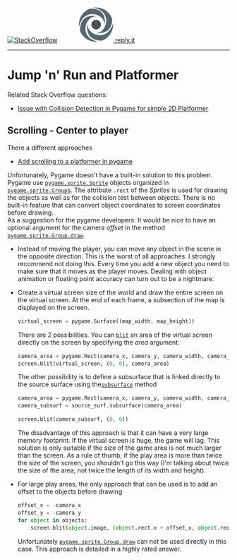 
[![StackOverflow](https://stackexchange.com/users/flair/7322082.png)](https://stackoverflow.com/users/5577765/rabbid76?tab=profile) &nbsp;&nbsp;&nbsp;&nbsp;&nbsp;&nbsp;&nbsp;&nbsp;&nbsp;&nbsp; [![reply.it](../../resource/logo/Repl_it_logo_80.png) reply.it](https://repl.it/repls/folder/PyGame%20Examples)

---

# Jump 'n' Run and Platformer

Related Stack Overflow questions:

- [Issue with Collision Detection in Pygame for simple 2D Platformer](https://stackoverflow.com/questions/66127646/issue-with-collision-detection-in-pygame-for-simple-2d-platformer/66127881#66127881)

## Scrolling - Center to player

There a different approaches

- [Add scrolling to a platformer in pygame](https://stackoverflow.com/questions/14354171/add-scrolling-to-a-platformer-in-pygame)  


Unfortunately, Pygame doesn't have a built-in solution to this problem. Pygame use [`pygame.sprite.Sprite`](https://www.pygame.org/docs/ref/sprite.html#pygame.sprite.Sprite) objects organized in [`pygame.sprite.Group`s](https://www.pygame.org/docs/ref/sprite.html#pygame.sprite.Group). The attribute `.rect` of the _Sprites_ is used for drawing the objects as well as for the collision test between objects. There is no built-in feature that can convert object coordinates to screen coordinates before drawing.  
As a suggestion for the pygame developers: It would be nice to have an optional argument for the camera _offset_ in the method [`pygame.sprite.Group.draw`](https://www.pygame.org/docs/ref/sprite.html#pygame.sprite.Group.draw).

- Instead of moving the player, you can move any object in the scene in the opposite direction. This is the worst of all approaches. I strongly recommend not doing this.
  Every time you add a new object you need to make sure that it moves as the player moves. Dealing with object animation or floating point accuracy can turn out to be a nightmare.

- Create a virtual screen size of the world and draw the entire screen on the virtual screen. At the end of each frame, a subsection of the map is displayed on the screen.
  
  ```py
  virtual_screen = pygame.Surface((map_width, map_height))
  ```

  There are 2 possibilities. You can [`blit`](https://www.pygame.org/docs/ref/surface.html#pygame.Surface.blit) an area of the virtual screen directly on the screen by specifying the _area_ argument:

  ```py
  camera_area = pygame.Rect(camera_x, camera_y, camera_width, camera_height)
  screen.blit(virtual_screen, (0, 0), camera_area)
  ```

  The other possibility is to define a subsurface that is linked directly to the source surface using the[`subsurface`](https://www.pygame.org/docs/ref/surface.html#pygame.Surface.subsurface) method

  ```py
  camera_area = pygame.Rect(camera_x, camera_y, camera_width, camera_height)
  camera_subsurf = source_surf.subsurface(camera_area)
  ```

  ```py
  screen.blit(camera_subsurf, (0, 0))
  ```

  The disadvantage of this approach is that it can have a very large memory footprint. If the virtual screen is huge, the game will lag. This solution is only suitable if the size of the game area is not much larger than the screen. As a rule of thumb, if the play area is more than twice the size of the screen, you shouldn't go this way (I'm talking about twice the size of the area, not twice the length of its width and height).

- For large play areas, the only approach that can be used is to add an offset to the objects before drawing

  ```py
  offset_x = -camera_x
  offset_y = -camera_y
  for object in objects:
      screen.blit(object.image, (object.rect.x + offset_x, object.rect.y + offset_y))
  ```

  Unfortunately [`pygame.sprite.Group.draw`](https://www.pygame.org/docs/ref/sprite.html#pygame.sprite.Group) can not be used directly in this case. This approach is detailed in a highly rated answer.